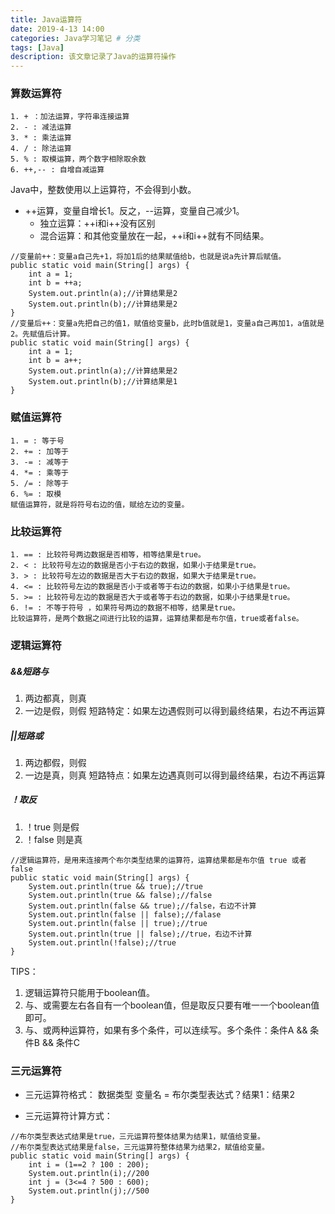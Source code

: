 ```yaml
---
title: Java运算符
date: 2019-4-13 14:00
categories: Java学习笔记 # 分类
tags: [Java]
description: 该文章记录了Java的运算符操作
---
```


### 算数运算符
```
1. + ：加法运算，字符串连接运算
2. - : 减法运算
3. * : 乘法运算
4. / : 除法运算
5. % : 取模运算，两个数字相除取余数
6. ++,-- : 自增自减运算
```

<!--more-->

Java中，整数使用以上运算符，不会得到小数。
- ++运算，变量自增长1。反之，--运算，变量自己减少1。
    - 独立运算：++i和i++没有区别
    - 混合运算：和其他变量放在一起，++i和i++就有不同结果。

```
//变量前++：变量a自己先+1，将加1后的结果赋值给b，也就是说a先计算后赋值。
public static void main(String[] args) {
    int a = 1;
    int b = ++a;
    System.out.println(a);//计算结果是2
    System.out.println(b);//计算结果是2
}
//变量后++：变量a先把自己的值1，赋值给变量b，此时b值就是1，变量a自己再加1，a值就是2。先赋值后计算。
public static void main(String[] args) {
    int a = 1;
    int b = a++;
    System.out.println(a);//计算结果是2
    System.out.println(b);//计算结果是1
}
```

### 赋值运算符

```
1. = : 等于号
2. += : 加等于
3. -= : 减等于
4. *= : 乘等于
5. /= : 除等于
6. %= : 取模
赋值运算符，就是将符号右边的值，赋给左边的变量。
```

### 比较运算符
```
1. == : 比较符号两边数据是否相等，相等结果是true。
2. < : 比较符号左边的数据是否小于右边的数据，如果小于结果是true。
3. > : 比较符号左边的数据是否大于右边的数据，如果大于结果是true。
4. <= : 比较符号左边的数据是否小于或者等于右边的数据，如果小于结果是true。
5. >= : 比较符号左边的数据是否大于或者等于右边的数据，如果小于结果是true。
6. != : 不等于符号 ，如果符号两边的数据不相等，结果是true。
比较运算符，是两个数据之间进行比较的运算，运算结果都是布尔值，true或者false。
```
### 逻辑运算符
##### &&短路与
1. 两边都真，则真
2. 一边是假，则假
短路特定：如果左边遇假则可以得到最终结果，右边不再运算
##### ||短路或
1. 两边都假，则假
2. 一边是真，则真
短路特点：如果左边遇真则可以得到最终结果，右边不再运算
##### ！取反
1. ！true 则是假
2. ！false 则是真
```
//逻辑运算符，是用来连接两个布尔类型结果的运算符，运算结果都是布尔值 true 或者 false
public static void main(String[] args) {
    System.out.println(true && true);//true
    System.out.println(true && false);//false
    System.out.println(false && true);//false，右边不计算
    System.out.println(false || false);//falase
    System.out.println(false || true);//true
    System.out.println(true || false);//true，右边不计算
    System.out.println(!false);//true
}
```

TIPS：
1. 逻辑运算符只能用于boolean值。
2. 与、或需要左右各自有一个boolean值，但是取反只要有唯一一个boolean值即可。
3. 与、或两种运算符，如果有多个条件，可以连续写。多个条件：条件A && 条件B && 条件C
### 三元运算符
- 三元运算符格式：
数据类型 变量名 = 布尔类型表达式？结果1：结果2

- 三元运算符计算方式：

```
//布尔类型表达式结果是true，三元运算符整体结果为结果1，赋值给变量。
//布尔类型表达式结果是false，三元运算符整体结果为结果2，赋值给变量。
public static void main(String[] args) {
    int i = (1==2 ? 100 : 200);
    System.out.println(i);//200
    int j = (3<=4 ? 500 : 600);
    System.out.println(j);//500
}
```
